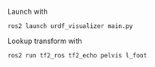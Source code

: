 Launch with
```
ros2 launch urdf_visualizer main.py
```

Lookup transform with
```
ros2 run tf2_ros tf2_echo pelvis l_foot
```
